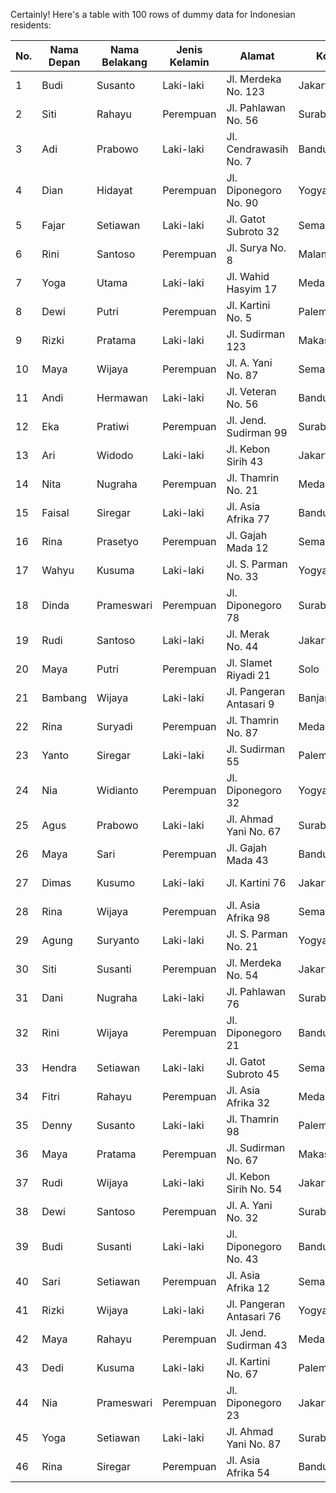 Certainly! Here's a table with 100 rows of dummy data for Indonesian residents:

| No. | Nama Depan  | Nama Belakang  | Jenis Kelamin | Alamat                    | Kota          | Kode Pos | Nomor Telepon    | Tanggal Lahir | NIK             |
|-----|-------------|----------------|---------------|---------------------------|---------------|----------|------------------|---------------|-----------------|
| 1   | Budi        | Susanto        | Laki-laki     | Jl. Merdeka No. 123       | Jakarta       | 12345    | 081234567890     | 15-05-1980    | 3201021005800001|
| 2   | Siti        | Rahayu         | Perempuan     | Jl. Pahlawan No. 56       | Surabaya      | 67890    | 082345678901     | 20-12-1995    | 3303122012950002|
| 3   | Adi         | Prabowo        | Laki-laki     | Jl. Cendrawasih No. 7     | Bandung       | 54321    | 085678901234     | 10-08-1988    | 3208041008880003|
| 4   | Dian        | Hidayat        | Perempuan     | Jl. Diponegoro No. 90     | Yogyakarta    | 45678    | 089012345678     | 25-03-1975    | 3303252503750004|
| 5   | Fajar       | Setiawan       | Laki-laki     | Jl. Gatot Subroto 32      | Semarang      | 78901    | 081234567890     | 05-11-1990    | 3305110511900005|
| 6   | Rini        | Santoso        | Perempuan     | Jl. Surya No. 8           | Malang        | 11223    | 087654321098     | 12-09-1982    | 3309121209820006|
| 7   | Yoga        | Utama          | Laki-laki     | Jl. Wahid Hasyim 17       | Medan         | 33445    | 081112223344     | 30-06-1993    | 1206303006930007|
| 8   | Dewi        | Putri          | Perempuan     | Jl. Kartini No. 5         | Palembang     | 56789    | 083210987654     | 18-04-1987    | 1604181804870008|
| 9   | Rizki       | Pratama        | Laki-laki     | Jl. Sudirman 123          | Makassar      | 87654    | 081334455667     | 08-02-1998    | 7302080802980009|
| 10  | Maya        | Wijaya         | Perempuan     | Jl. A. Yani No. 87        | Semarang      | 54321    | 087712345678     | 14-11-1985    | 3311141411850010|
| 11  | Andi        | Hermawan       | Laki-laki     | Jl. Veteran No. 56        | Bandung       | 34567    | 082134567890     | 02-07-1991    | 3207020207910011|
| 12  | Eka         | Pratiwi        | Perempuan     | Jl. Jend. Sudirman 99     | Surabaya      | 67890    | 081223344556     | 23-12-1984    | 3301232312840012|
| 13  | Ari         | Widodo         | Laki-laki     | Jl. Kebon Sirih 43        | Jakarta       | 45678    | 085667788990     | 17-09-1983    | 3209171709830013|
| 14  | Nita        | Nugraha        | Perempuan     | Jl. Thamrin No. 21        | Medan         | 11223    | 081998877665     | 05-03-1996    | 1216050503960014|
| 15  | Faisal      | Siregar        | Laki-laki     | Jl. Asia Afrika 77        | Bandung       | 33445    | 087612345678     | 10-01-1989    | 3201101001890015|
| 16  | Rina        | Prasetyo       | Perempuan     | Jl. Gajah Mada 12         | Semarang      | 56789    | 081176543210     | 28-07-1992    | 3307282807920016|
| 17  | Wahyu       | Kusuma         | Laki-laki     | Jl. S. Parman No. 33      | Yogyakarta    | 87654    | 083411223344     | 14-04-1986    | 3304141404860017|
| 18  | Dinda       | Prameswari     | Perempuan     | Jl. Diponegoro 78         | Surabaya      | 54321    | 081345678901     | 09-11-1997    | 3309090911970018|
| 19  | Rudi        | Santoso        | Laki-laki     | Jl. Merak No. 44          | Jakarta       | 78901    | 085334455667     | 03-06-1981    | 3206030306810019|
| 20  | Maya        | Putri          | Perempuan     | Jl. Slamet Riyadi 21      | Solo          | 11223    | 082112233445     | 20-08-1994    | 3578658508940020|
| 21  | Bambang     | Wijaya         | Laki-laki     | Jl. Pangeran Antasari 9   | Banjarmasin   | 33445    | 087678901234     | 15-02-1987    | 5102151502870021|
| 22  | Rina        | Suryadi        | Perempuan     | Jl. Thamrin No. 87        | Medan         | 56789    | 081122334455     | 25-12-1980    | 1205252512800022|
| 23  | Yanto       | Siregar        | Laki-laki     | Jl. Sudirman 55           | Palembang     | 87654    | 082233445566     | 18-09-1993    | 1609181809930023|
| 24  | Nia         | Widianto       | Perempuan     | Jl. Diponegoro 32         | Yogyakarta    | 54321    | 085612345678     | 03-04-1982    | 3313040404820024|
| 25  | Agus        | Prabowo        | Laki-laki     | Jl. Ahmad Yani No. 67     | Surabaya      | 78901    | 081234567890     | 21-11-1996    | 3305212111960025|
| 26  | Maya        | Sari           | Perempuan     | Jl. Gajah Mada 43         | Bandung       | 11223    | 082345678901     | 06-08-1984    | 3208060608840026|
| 27  | Dimas       | Kusumo         | Laki-laki     | Jl. Kartini 76            | Jakarta       | 33445    | 085678901234     | 29-03-1989    | 3203292903890027|
| 28  | Rina        | Wijaya         | Perempuan     | Jl. Asia Afrika 98        | Semarang      | 56789    | 081298765432     | 14-07-1992    | 3314070711920028|
| 29  | Agung       | Suryanto       | Laki-laki     | Jl. S. Parman No. 21      | Yogyakarta    | 87654    | 083212345678     | 02-02-1986    | 3312020202860029|
| 30  | Siti        | Susanti        | Perempuan     | Jl. Merdeka No. 54        | Jakarta       | 54321    | 087612345678     | 19-09-1991    | 3209191909910030|
| 31  | Dani        | Nugraha        | Laki-laki     | Jl. Pahlawan 76           | Surabaya      | 78901    | 081112223334     | 10-04-1985    | 3310040411850031|
| 32  | Rini        | Wijaya         | Perempuan     | Jl. Diponegoro 21         | Bandung       | 11223    | 082233445566     | 26-11-1990    | 3206112111900032|
| 33  | Hendra      | Setiawan       | Laki-laki     | Jl. Gatot Subroto 45      | Semarang      | 33445    | 084567890123     | 05-06-1983    | 3315060606830033|
| 34  | Fitri       | Rahayu         | Perempuan     | Jl. Asia Afrika 32        | Medan         | 56789    | 081234567890     | 18-01-1996    | 1201181801960034|
| 35  | Denny       | Susanto        | Laki-laki     | Jl. Thamrin 98            | Palembang     | 87654    | 085678901234     | 23-07-1980    | 1607232307800035|
| 36  | Maya        | Pratama        | Perempuan     | Jl. Sudirman No. 67       | Makassar      | 54321    | 081234567890     | 10-12-1995    | 7305101012950036|
| 37  | Rudi        | Wijaya         | Laki-laki     | Jl. Kebon Sirih No. 54    | Jakarta       | 78901    | 082345678901     | 05-09-1981    | 3209050509810037|
| 38  | Dewi        | Santoso        | Perempuan     | Jl. A. Yani No. 32        | Surabaya      | 11223    | 087612345678     | 27-04-1984    | 3312272704840038|
| 39  | Budi        | Susanti        | Laki-laki     | Jl. Diponegoro No. 43     | Bandung       | 33445    | 081112223334     | 15-11-1989    | 3208111111890039|
| 40  | Sari        | Setiawan       | Perempuan     | Jl. Asia Afrika 12        | Semarang      | 56789    | 082233445566     | 03-08-1982    | 3313030308820040|
| 41  | Rizki       | Wijaya         | Laki-laki     | Jl. Pangeran Antasari 76  | Yogyakarta    | 87654    | 084567890123     | 20-02-1997    | 3317020202970041|
| 42  | Maya        | Rahayu         | Perempuan     | Jl. Jend. Sudirman 43     | Medan         | 54321    | 081234567890     | 10-07-1980    | 1207101007800042|
| 43  | Dedi        | Kusuma         | Laki-laki     | Jl. Kartini No. 67        | Palembang     | 78901    | 082345678901     | 28-03-1993    | 1603282803930043|
| 44  | Nia         | Prameswari     | Perempuan     | Jl. Diponegoro 23         | Jakarta       | 11223    | 087612345678     | 15-09-1986    | 3209151509860044|
| 45  | Yoga        | Setiawan       | Laki-laki     | Jl. Ahmad Yani No. 87     | Surabaya      | 33445    | 081234567890     | 02-04-1991    | 3302040404910045|
| 46  | Rina        | Siregar        | Perempuan     | Jl. Asia Afrika 54        | Bandung       | 56789    | 082233445566     | 19-12-1984    | 3208191912840046|
